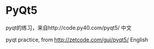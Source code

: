 # PyQt5
pyqt的练习，来自http://code.py40.com/pyqt5/ 中文


pyqt practice, from http://zetcode.com/gui/pyqt5/ English

